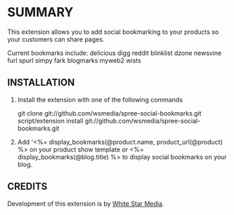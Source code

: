 SUMMARY
=======

This extension allows you to add social bookmarking to your products so your customers can share pages.

Current bookmarks include: 
delicious
digg
reddit
blinklist
dzone
newsvine
furl
spurl
simpy
fark
blogmarks
myweb2
wists

INSTALLATION
------------

1. Install the extension with one of the following commands

      git clone git://github.com/wsmedia/spree-social-bookmarks.git
      script/extension install git://github.com/wsmedia/spree-social-bookmarks.git

2. Add '<%= display_bookmarks(@product.name, product_url(@product) %> on your product show template or <%= display_bookmarks(@blog.title) %> to display social bookmarks on your blog.

CREDITS
--------

Development of this extension is by [White Star Media][1].

[1]: http://www.whitestarmedia.co.uk/
